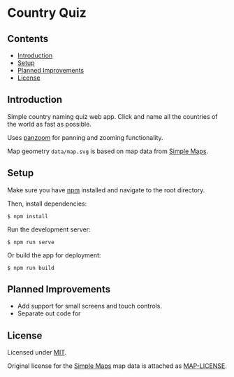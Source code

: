 # Country Quiz

## Contents
- [Introduction](#introduction)
- [Setup](#setup)
- [Planned Improvements](#planned-improvements)
- [License](#license)

## Introduction

Simple country naming quiz web app. Click and name all the countries of the world as fast as possible.

Uses [panzoom](https://github.com/anvaka/panzoom) for panning and zooming functionality.

Map geometry `data/map.svg` is based on map data from [Simple Maps](https://simplemaps.com/resources/svg-world).

## Setup

Make sure you have [npm](https://www.npmjs.com/package/npm) installed and navigate to the root directory.

Then, install dependencies:

    $ npm install

Run the development server:

    $ npm run serve

Or build the app for deployment:

    $ npm run build

## Planned Improvements

- Add support for small screens and touch controls.
- Separate out code for 

## License

Licensed under [MIT](./LICENSE).

Original license for the [Simple Maps](http://simplemaps.com) map data is attached as [MAP-LICENSE](./MAP-LICENSE).